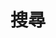---
title: "搜尋"
slug: "search"
layout: "search"
outputs:
    - html
    - json
menu:
    main:
        weight: -60
        params: 
            icon: search2
---